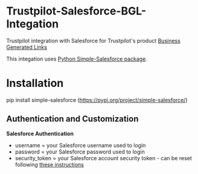 # Trustpilot-Salesforce-BGL-Integation
Trustpilot integration with Salesforce for Trustpilot's product [Business Generated Links](https://support.trustpilot.com/hc/en-us/articles/115004145087--Business-Generated-Links-for-developers-)

This integation uses [Python Simple-Salesforce package](https://pypi.org/project/simple-salesforce/). 

# Installation 
pip install simple-salesforce (https://pypi.org/project/simple-salesforce/)

## Authentication and Customization
**Salesforce Authentication**
- username = your Salesforce username used to login 
- password = your Salesforce password used to login
- security_token = your Salesforce account security token - can be reset following [these instructions](https://onlinehelp.coveo.com/en/ces/7.0/administrator/getting_the_security_token_for_your_salesforce_account.htm)
